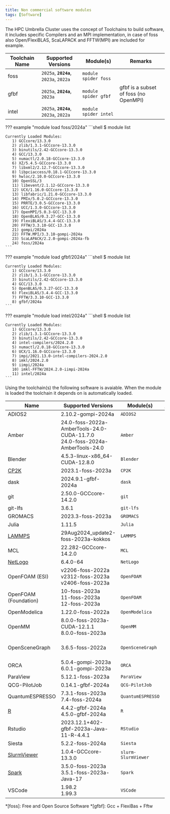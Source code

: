```yaml
---
title: Non commercial software modules
tags: [Software]
---
```


The HPC Umbrella Cluster uses the concept of Toolchains to build software, it includes specific Compilers and an MPI
implementation, in case of foss also Open/FlexiBLAS, ScaLAPACK and FFTW(MPI) are included for example.   

| Toolchain Name | Supported Versions            | Module(s)             | Remarks                               |
|----------------|-------------------------------|-----------------------|---------------------------------------|
| foss           | `2025a`, **`2024a`**, `2023a`, `2022a` | `module spider foss`  |                                       |
| gfbf           | `2025a`, **`2024a`**, `2023a`  | `module spider gfbf`  | gfbf is a subset of foss (no OpenMPI) |
| intel          | `2025a`, **`2024a`**, `2023a`, `2022a` | `module spider intel` |                                       |

??? example "module load foss/2024a"
    ```shell
    $ module list

    Currently Loaded Modules:
       1) GCCcore/13.3.0
       2) zlib/1.3.1-GCCcore-13.3.0
       3) binutils/2.42-GCCcore-13.3.0
       4) GCC/13.3.0
       5) numactl/2.0.18-GCCcore-13.3.0
       6) XZ/5.4.5-GCCcore-13.3.0
       7) libxml2/2.12.7-GCCcore-13.3.0
       8) libpciaccess/0.18.1-GCCcore-13.3.0
       9) hwloc/2.10.0-GCCcore-13.3.0
       10) OpenSSL/3
       11) libevent/2.1.12-GCCcore-13.3.0
       12) UCX/1.16.0-GCCcore-13.3.0
       13) libfabric/1.21.0-GCCcore-13.3.0
       14) PMIx/5.0.2-GCCcore-13.3.0
       15) PRRTE/3.0.5-GCCcore-13.3.0
       16) UCC/1.3.0-GCCcore-13.3.0
       17) OpenMPI/5.0.3-GCC-13.3.0
       18) OpenBLAS/0.3.27-GCC-13.3.0
       19) FlexiBLAS/3.4.4-GCC-13.3.0
       20) FFTW/3.3.10-GCC-13.3.0
       21) gompi/2024a
       22) FFTW.MPI/3.3.10-gompi-2024a
       23) ScaLAPACK/2.2.0-gompi-2024a-fb
       24) foss/2024a
    ```

??? example "module load gfbf/2024a"
    ```shell
    $ module list

    Currently Loaded Modules:
       1) GCCcore/13.3.0
       2) zlib/1.3.1-GCCcore-13.3.0
       3) binutils/2.42-GCCcore-13.3.0
       4) GCC/13.3.0
       5) OpenBLAS/0.3.27-GCC-13.3.0
       6) FlexiBLAS/3.4.4-GCC-13.3.0
       7) FFTW/3.3.10-GCC-13.3.0
       8) gfbf/2024a
    ```

??? example "module load intel/2024a"
    ```shell
    $ module list

    Currently Loaded Modules:
       1) GCCcore/13.3.0
       2) zlib/1.3.1-GCCcore-13.3.0
       3) binutils/2.42-GCCcore-13.3.0
       4) intel-compilers/2024.2.0
       5) numactl/2.0.18-GCCcore-13.3.0
       6) UCX/1.16.0-GCCcore-13.3.0
       7) impi/2021.13.0-intel-compilers-2024.2.0
       8) imkl/2024.2.0
       9) iimpi/2024a
       10) imkl-FFTW/2024.2.0-iimpi-2024a
       11) intel/2024a
    ```

Using the toolchain(s) the following software is avaiable. When the module is loaded the toolchain it depends on is automatically loaded.

| Name                                        | Supported Versions                                                                   | Module(s)           | https://hpc.tue.nl          |
|---------------------------------------------|--------------------------------------------------------------------------------------|---------------------|-----------------------------|
| ADIOS2                                      | 2.10.2-gompi-2024a                                                                   | `ADIOS2`            |                             |
| Amber                                       | 24.0-foss-2022a-AmberTools-24.0-CUDA-11.7.0<br>24.0-foss-2024a-AmberTools-24.0       | `Amber`             |                             |
| Blender                                     | 4.5.3-linux-x86_64-CUDA-12.8.0                                                       | `Blender`           | Yes                         |
| [CP2K](recipes/cp2k.md)                     | 2023.1-foss-2023a                                                                    | `CP2K`              |                             |
| dask                                        | 2024.9.1-gfbf-2024a                                                                  | `dask`              |                             |
| git                                         | 2.50.0-GCCcore-14.2.0                                                                | `git`               |                             |
| git-lfs                                     | 3.6.1                                                                                | `git-lfs`           |                             |
| GROMACS                                     | 2023.3-foss-2023a                                                                    | `GROMACS`           |                             |
| Julia                                       | 1.11.5                                                                               | `Julia`             | Yes via Pluto               |
| [LAMMPS](recipes/lammps.md)                 | 29Aug2024_update2-foss-2023a-kokkos                                                  | `LAMMPS`            |                             |
| MCL                                         | 22.282-GCCcore-14.2.0                                                                | `MCL`               |                             |
| [NetLogo](recipes/netlogo.md)               | 6.4.0-64                                                                             | `NetLogo`           | Yes                         |
| OpenFOAM (ESI)                              | v2206-foss-2022a<br>v2312-foss-2023a<br>v2406-foss-2023a                             | `OpenFOAM`          |                             |
| OpenFOAM (Foundation)                       | 10-foss-2023a<br>11-foss-2023a<br>12-foss-2023a                                      | `OpenFOAM`          |                             |
| OpenModelica                                | 1.22.0-foss-2022a                                                                    | `OpenModelica`      |                             |
| OpenMM                                      | 8.0.0-foss-2023a-CUDA-12.1.1<br>8.0.0-foss-2023a                                     | `OpenMM`            |                             |
| OpenSceneGraph                              | 3.6.5-foss-2022a                                                                     | `OpenSceneGraph`    | Yes via Interactive Desktop |
| ORCA                                        | 5.0.4-gompi-2023a<br>6.0.1-gompi-2023a                                               | `ORCA`              |                             |
| ParaView                                    | 5.12.1-foss-2023a                                                                    | `ParaView`          | Yes                         |
| QCG-PilotJob                                | 0.14.1-gfbf-2024a                                                                    | `QCG-PilotJob`      |                             |
| QuantumESPRESSO                             | 7.3.1-foss-2023a<br>7.4-foss-2024a                                                   | `QuantumESPRESSO`   |                             |
| [R](recipes/r.md)                           | 4.4.2-gfbf-2024a<br>4.5.0-gfbf-2024a                                                 | `R`                 | Yes via Rstudio             |
| Rstudio                                     | 2023.12.1+402-gfbf-2023a-Java-11-R-4.4.1                                             | `RStudio`           | Yes                         |
| Siesta                                      | 5.2.2-foss-2024a                                                                     | `Siesta`            |                             |
| [SlurmViewer](../steps/jobs/slurmviewer.md) | 1.0.4-GCCcore-13.3.0                                                                 | `slurm-SlurmViewer` |                             |
| [Spark](recipes/spark.md)                   | 3.5.0-foss-2023a<br>3.5.1-foss-2023a-Java-17                                         | `Spark`             |                             |
| VSCode                                      | 1.98.2<br>1.99.3                                                                     | `VSCode`            | Yes via CodeServer          |

*[foss]: Free and Open Source Software
*[gfbf]: Gcc + FlexiBas + Fftw
